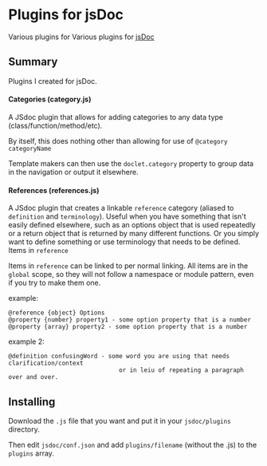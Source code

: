 # Plugins for jsDoc
Various plugins for Various plugins for [jsDoc](http://usejsdoc.org/index.html)

## Summary
Plugins I created for jsDoc.

#### Categories (category.js)
A JSdoc plugin that allows for adding categories to any data type (class/function/method/etc).

By itself, this does nothing other than allowing for use of `@category categoryName`

Template makers can then use the `doclet.category` property to group data in the navigation or output it elsewhere.

#### References (references.js)

 A JSdoc plugin that creates a linkable `reference` category (aliased to `definition` and `terminology`).
 Useful when you have something that isn't easily defined elsewhere, such as an options object that is used repeatedly or a return
 object that is returned by many different functions. Or you simply want to define something or use terminology that needs 
 to be defined. Items in `reference` 

 Items in `reference` can be linked to per normal linking. All items are in the `global` scope, so they will not follow a namespace or
 module pattern, even if you try to make them one.

 example:
 ```
 @reference {object} Options
 @property {number} property1 - some option property that is a number
 @property {array} property2 - some option property that is a number
 ```
 
 example 2:
 ```
 @definition confusingWord - some word you are using that needs clarification/context 
								or in leiu of repeating a paragraph over and over.
 ```
 
## Installing

Download the `.js` file that you want and put it in your `jsdoc/plugins` directory.

Then edit `jsdoc/conf.json` and add `plugins/filename` (without the .js) to the `plugins` array.

